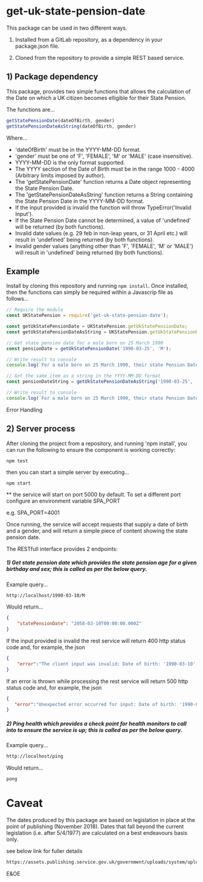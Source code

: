 # get-uk-state-pension-date #

This package can be used in two different ways.

1) Installed from a GitLab repository, as a dependency in your package.json file.

2) Cloned from the repository to provide a simple REST based service.


## 1) Package dependency

This package, provides two simple functions that allows the calculation of the
Date on which a UK citizen becomes elligible for their State Pension.

The functions are...

```javascript
getStatePensionDate(dateOfBirth, gender)
getStatePensionDateAsString(dateOfBirth, gender)
```

Where...

* 'dateOfBirth' must be in the YYYY-MM-DD format.
* 'gender' must be one of 'F', 'FEMALE', 'M' or 'MALE' (case insensitive).
* YYYY-MM-DD is the only format supported.
* The YYYY section of the Date of Birth must be in the range 1000 - 4000 (Arbitrary limits imposed by author).
* The 'getStatePensionDate' function returns a Date object representing the State Pension Date.
* The 'getStatePensionDateAsString' function returns a String containing the State Pension Date in the YYYY-MM-DD format.
* If the input provided is invalid the function will throw TypeError('Invalid Input').
* If the State Pension Date cannot be determined, a value of 'undefined' will be returned (by both functions).
* Invalid date values (e.g. 29 feb in non-leap years, or 31 April etc.) will result in 'undefined' being returned (by both functions).
* Invalid gender values (anything other than 'F', 'FEMALE', 'M' or 'MALE') will result in 'undefined' being returned (by both functions).

## Example

Install by cloning this repository and running `npm install`. Once installed, then the functions can simply be required within a Javascrip file
as follows...

```javascript
// Require the module
const UKStatePension = require('get-uk-state-pension-date');

const getUkStatePensionDate = UKStatePension.getUkStatePensionDate;
const getUkStatePensionDateAsString = UKStatePension.getUkStatePensionDateAsString;

// Get state pension date for a male born on 25 March 1990
const pensionDate = getUkStatePensionDate('1990-03-25', 'M');

// Write result to console
console.log(`For a male born on 25 March 1990, their state Pension Date would be ${pensionDate}`);

// Get the same item as a string in the YYYY-MM-DD format
const pensionDateString = getUkStatePensionDateAsString('1990-03-25', 'M');

// Write result to console
console.log(`For a male born on 25 March 1990, their state Pension Date would be ${pensionDateString}`);
```

Error Handling
## 2) Server process
After cloning the project from a repository, and running 'npm install', you can run the following to ensure the component is working correctly:

```script
npm test
```

then you can start a simple server by executing...

```script
npm start
```

** the service will start on port 5000 by default.  To set a different port configure an environment variable SPA_PORT

e.g. SPA_PORT=4001

Once running, the service will accept requests that supply a date of birth and a
gender, and will return a simple piece of content showing the state pension
date.

The RESTfull interface provides 2 endpoints:

##### 1) Get state pension date which provides the state pension age for a given birthday and sex; this is called as per the below query.

Example query...

```html
http://localhost/1990-03-10/M
```

Would return...

```json
{
    "statePensionDate": "2058-03-10T00:00:00.000Z"
}
```

If the input provided is invalid the rest service will return 400 http status code and, for example, the json

```json
{
    "error":"The client input was invalid: Date of birth: '1990-03-10', Gender: 'G'"
}
```

If an error is thrown while processing the rest service will return 500 http status code and, for example, the json


```json
{
   "error":"Unexpected error occurred for input: Date of birth: '1990-03-10', Gender: 'F'"
}
```


##### 2) Ping health which provides a check point for health monitors to call into to ensure the service is up; this is called as per the below query.

Example query...

```html
http://localhost/ping
```

Would return...

```html
pong
```


# Caveat

The dates produced by this package are based on legislation in place at the point of publishing (November 2018).
Dates that fall beyond the current legislation (i.e. after 5/4/1977) are calculated on a best endeavours basis only.

see below link for fuller details
```html
https://assets.publishing.service.gov.uk/government/uploads/system/uploads/attachment_data/file/310231/spa-timetable.pdf
```
E&OE
